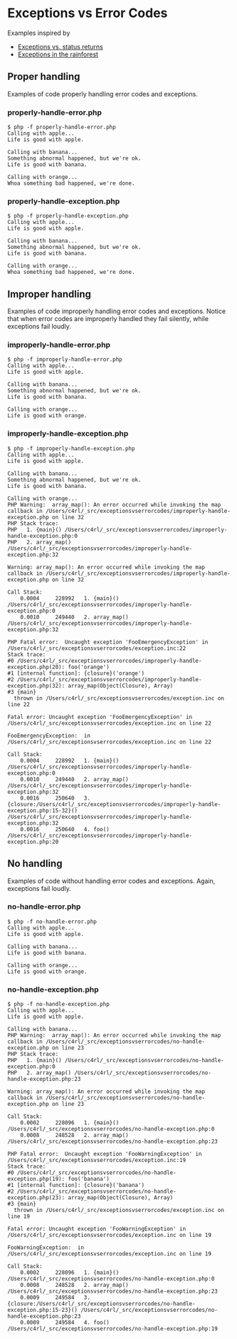 # Exceptions vs Error Codes

Examples inspired by

* [Exceptions vs. status returns](http://nedbatchelder.com/text/exceptions-vs-status.html)
* [Exceptions in the rainforest](http://nedbatchelder.com/text/exceptions-in-the-rainforest.html)

## Proper handling

Examples of code properly handling error codes and exceptions.

### properly-handle-error.php

    $ php -f properly-handle-error.php
    Calling with apple...
    Life is good with apple.
    
    Calling with banana...
    Something abnormal happened, but we're ok.
    Life is good with banana.
    
    Calling with orange...
    Whoa something bad happened, we're done.

### properly-handle-exception.php

    $ php -f properly-handle-exception.php
    Calling with apple...
    Life is good with apple.
    
    Calling with banana...
    Something abnormal happened, but we're ok.
    Life is good with banana.
    
    Calling with orange...
    Whoa something bad happened, we're done.
    
## Improper handling

Examples of code improperly handling error codes and exceptions. Notice that
when error codes are improperly handled they fail silently, while exceptions
fail loudly.

### improperly-handle-error.php

    $ php -f improperly-handle-error.php
    Calling with apple...
    Life is good with apple.
    
    Calling with banana...
    Something abnormal happened, but we're ok.
    Life is good with banana.
    
    Calling with orange...
    Life is good with orange.

### improperly-handle-exception.php

    $ php -f improperly-handle-exception.php
    Calling with apple...
    Life is good with apple.
    
    Calling with banana...
    Something abnormal happened, but we're ok.
    Life is good with banana.
    
    Calling with orange...
    PHP Warning:  array_map(): An error occurred while invoking the map callback in /Users/c4rl/_src/exceptionsvserrorcodes/improperly-handle-exception.php on line 32
    PHP Stack trace:
    PHP   1. {main}() /Users/c4rl/_src/exceptionsvserrorcodes/improperly-handle-exception.php:0
    PHP   2. array_map() /Users/c4rl/_src/exceptionsvserrorcodes/improperly-handle-exception.php:32
    
    Warning: array_map(): An error occurred while invoking the map callback in /Users/c4rl/_src/exceptionsvserrorcodes/improperly-handle-exception.php on line 32
    
    Call Stack:
        0.0004     228992   1. {main}() /Users/c4rl/_src/exceptionsvserrorcodes/improperly-handle-exception.php:0
        0.0010     249440   2. array_map() /Users/c4rl/_src/exceptionsvserrorcodes/improperly-handle-exception.php:32
    
    PHP Fatal error:  Uncaught exception 'FooEmergencyException' in /Users/c4rl/_src/exceptionsvserrorcodes/exception.inc:22
    Stack trace:
    #0 /Users/c4rl/_src/exceptionsvserrorcodes/improperly-handle-exception.php(20): foo('orange')
    #1 [internal function]: {closure}('orange')
    #2 /Users/c4rl/_src/exceptionsvserrorcodes/improperly-handle-exception.php(32): array_map(Object(Closure), Array)
    #3 {main}
      thrown in /Users/c4rl/_src/exceptionsvserrorcodes/exception.inc on line 22
    
    Fatal error: Uncaught exception 'FooEmergencyException' in /Users/c4rl/_src/exceptionsvserrorcodes/exception.inc on line 22
    
    FooEmergencyException:  in /Users/c4rl/_src/exceptionsvserrorcodes/exception.inc on line 22
    
    Call Stack:
        0.0004     228992   1. {main}() /Users/c4rl/_src/exceptionsvserrorcodes/improperly-handle-exception.php:0
        0.0010     249440   2. array_map() /Users/c4rl/_src/exceptionsvserrorcodes/improperly-handle-exception.php:32
        0.0016     250640   3. {closure:/Users/c4rl/_src/exceptionsvserrorcodes/improperly-handle-exception.php:15-32}() /Users/c4rl/_src/exceptionsvserrorcodes/improperly-handle-exception.php:32
        0.0016     250640   4. foo() /Users/c4rl/_src/exceptionsvserrorcodes/improperly-handle-exception.php:20

## No handling

Examples of code without handling error codes and exceptions. Again, exceptions
fail loudly.
 
### no-handle-error.php

    $ php -f no-handle-error.php
    Calling with apple...
    Life is good with apple.
    
    Calling with banana...
    Life is good with banana.
    
    Calling with orange...
    Life is good with orange.

### no-handle-exception.php

    $ php -f no-handle-exception.php
    Calling with apple...
    Life is good with apple.
    
    Calling with banana...
    PHP Warning:  array_map(): An error occurred while invoking the map callback in /Users/c4rl/_src/exceptionsvserrorcodes/no-handle-exception.php on line 23
    PHP Stack trace:
    PHP   1. {main}() /Users/c4rl/_src/exceptionsvserrorcodes/no-handle-exception.php:0
    PHP   2. array_map() /Users/c4rl/_src/exceptionsvserrorcodes/no-handle-exception.php:23
    
    Warning: array_map(): An error occurred while invoking the map callback in /Users/c4rl/_src/exceptionsvserrorcodes/no-handle-exception.php on line 23
    
    Call Stack:
        0.0002     228096   1. {main}() /Users/c4rl/_src/exceptionsvserrorcodes/no-handle-exception.php:0
        0.0008     248528   2. array_map() /Users/c4rl/_src/exceptionsvserrorcodes/no-handle-exception.php:23
    
    PHP Fatal error:  Uncaught exception 'FooWarningException' in /Users/c4rl/_src/exceptionsvserrorcodes/exception.inc:19
    Stack trace:
    #0 /Users/c4rl/_src/exceptionsvserrorcodes/no-handle-exception.php(19): foo('banana')
    #1 [internal function]: {closure}('banana')
    #2 /Users/c4rl/_src/exceptionsvserrorcodes/no-handle-exception.php(23): array_map(Object(Closure), Array)
    #3 {main}
      thrown in /Users/c4rl/_src/exceptionsvserrorcodes/exception.inc on line 19
    
    Fatal error: Uncaught exception 'FooWarningException' in /Users/c4rl/_src/exceptionsvserrorcodes/exception.inc on line 19
    
    FooWarningException:  in /Users/c4rl/_src/exceptionsvserrorcodes/exception.inc on line 19
    
    Call Stack:
        0.0002     228096   1. {main}() /Users/c4rl/_src/exceptionsvserrorcodes/no-handle-exception.php:0
        0.0008     248528   2. array_map() /Users/c4rl/_src/exceptionsvserrorcodes/no-handle-exception.php:23
        0.0009     249584   3. {closure:/Users/c4rl/_src/exceptionsvserrorcodes/no-handle-exception.php:15-23}() /Users/c4rl/_src/exceptionsvserrorcodes/no-handle-exception.php:23
        0.0009     249584   4. foo() /Users/c4rl/_src/exceptionsvserrorcodes/no-handle-exception.php:19

